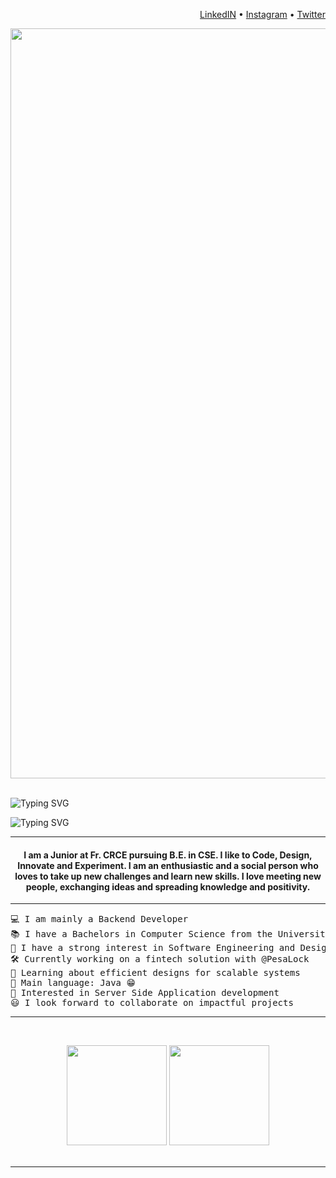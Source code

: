<p align="right">
  <a href="https://www.linkedin.com/">LinkedIN</a> •
  <a href="https://www.instagram.com/">Instagram</a> •
  <a href="https://twitter.com/">Twitter</a>
</p>

<div align="center">
<img src='https://i.pinimg.com/originals/58/a4/76/58a47666908a184d31dd109eb85a65c7.jpg' width='1200'>
</div>
<br>

<p>
   <img src="https://readme-typing-svg.demolab.com?font=roboto&weight=500&size=26&duration=1200&pause=2000&color=35FF94&multiline=true&random=false&width=380&height=180&lines=Welcome+visitors!;Doit's+Workshop.;Logbook+%231%2C+Coming+soon..." alt="Typing SVG" />
</p>

<p>
   <img src="https://readme-typing-svg.demolab.com?font=Impact&weight=900&size=60&duration=400&pause=200&color=95959585&vCenter=true&multiline=true&repeat=false&random=false&width=700&height=200&lines=Crafting+generative+images+;with+Stable+Diffusion" alt="Typing SVG" />
</p>

<hr/>
<h4 align="center">I am a Junior at Fr. CRCE pursuing B.E. in CSE. I like to Code, Design, Innovate and Experiment. I am an enthusiastic and a social person who loves to take up new challenges and learn new skills. I love meeting new people, exchanging ideas and spreading knowledge and positivity.</h4>
<hr/>


</hr>
<pre>
💻 I am mainly a Backend Developer
📚 I have a Bachelors in Computer Science from the University of Dar Es Salaam
📝 I have a strong interest in Software Engineering and Design
🛠️ Currently working on a fintech solution with @PesaLock
🌱 Learning about efficient designs for scalable systems
🌟 Main language: Java 😁
🚩 Interested in Server Side Application development
😃 I look forward to collaborate on impactful projects
</pre>
<hr>
<br/>
<p align="center" style="height: 180px;">
    <img style="height:10rem" src="https://github-readme-stats.vercel.app/api?username=Niefee&bg_color=30,e96443,904e95&title_color=fff&text_color=fff&show_icons=true&theme=radical" />
    <img style="height:10rem;" src="https://github-readme-streak-stats.herokuapp.com/?user=Niefee&theme=radical&show_icons=true&border=e4e2e2" />
</p>
<hr>



